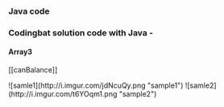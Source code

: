 ### Java code

### Codingbat solution code with Java -
#### Array3
<p>[[canBalance]]</p>
![samle1](http://i.imgur.com/jdNcuQy.png "sample1")
![samle2](http://i.imgur.com/t6YOqm1.png "sample2")
